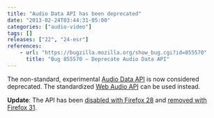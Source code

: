 ```yaml
---
title: "Audio Data API has been deprecated"
date: "2013-02-24T03:44:31-05:00"
categories: ["audio-video"]
tags: []
releases: ["22", "24-esr"]
references:
    - url: "https://bugzilla.mozilla.org/show_bug.cgi?id=855570"
      title: "Bug 855570 – Deprecate Audio Data API"
---
```

The non-standard, experimental [Audio Data API](https://developer.mozilla.org/docs/Introducing_the_Audio_API_Extension) is now considered deprecated. The standardized [Web Audio API](https://developer.mozilla.org/docs/Web_Audio_API) can be used instead.

**Update**: The API has been [disabled with Firefox 28](https://www.fxsitecompat.dev/en-CA/docs/2013/audio-data-api-has-been-disabled/) and [removed with Firefox 31](https://www.fxsitecompat.dev/en-CA/docs/2014/audio-data-api-has-been-removed/).
